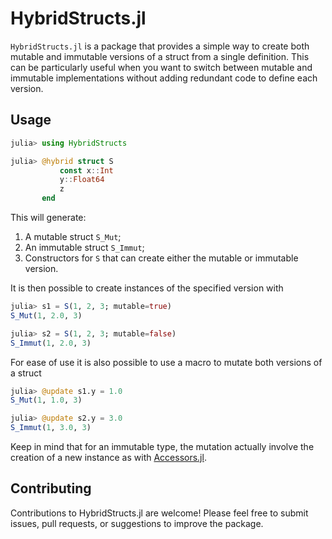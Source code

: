 # HybridStructs.jl

`HybridStructs.jl` is a package that provides a simple way to create both mutable and immutable versions 
of a struct from a single definition. This can be particularly useful when you want to switch between
mutable and immutable implementations without adding redundant code to define each version.

## Usage

```julia
julia> using HybridStructs

julia> @hybrid struct S
           const x::Int
           y::Float64
           z
       end
```

This will generate:

1. A mutable struct `S_Mut`;
2. An immutable struct `S_Immut`;
3. Constructors for `S` that can create either the mutable or immutable version.

It is then possible to create instances of the specified version with

```julia
julia> s1 = S(1, 2, 3; mutable=true)
S_Mut(1, 2.0, 3)

julia> s2 = S(1, 2, 3; mutable=false)
S_Immut(1, 2.0, 3)
```

For ease of use it is also possible to use a macro to mutate both versions
of a struct

```julia
julia> @update s1.y = 1.0
S_Mut(1, 1.0, 3)

julia> @update s2.y = 3.0
S_Immut(1, 3.0, 3)
```

Keep in mind that for an immutable type, the mutation actually involve the
creation of a new instance as with [Accessors.jl](https://github.com/JuliaObjects/Accessors.jl).

## Contributing

Contributions to HybridStructs.jl are welcome! Please feel free to submit issues, pull requests, or suggestions to improve the package.
